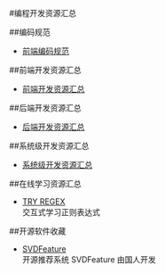 #编程开发资源汇总

##编码规范  

+ [前端编码规范](http://codeguide.bootcss.com/)  

##前端开发资源汇总

+ [前端开发资源汇总](https://github.com/Harvey-he/Dev-Res/blob/master/Frontend-Dev-Res.md)  

##后端开发资源汇总

+ [后端开发资源汇总](https://github.com/Harvey-he/Dev-Res/blob/master/Backend-Dev-Res.md)   

##系统级开发资源汇总

+ [系统级开发资源汇总](https://github.com/Harvey-he/Dev-Res/blob/master/System-Dev-Res.md)  

##在线学习资源汇总

+ [TRY REGEX](http://tryregex.com/)  
  交互式学习正则表达式

##开源软件收藏

+ [SVDFeature](http://svdfeature.apexlab.org/wiki/Main_Page)  
  开源推荐系统 SVDFeature 由国人开发

  
